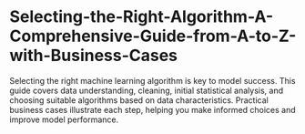 # Selecting-the-Right-Algorithm-A-Comprehensive-Guide-from-A-to-Z-with-Business-Cases
Selecting the right machine learning algorithm is key to model success. This guide covers data understanding, cleaning, initial statistical analysis, and choosing suitable algorithms based on data characteristics. Practical business cases illustrate each step, helping you make informed choices and improve model performance.
